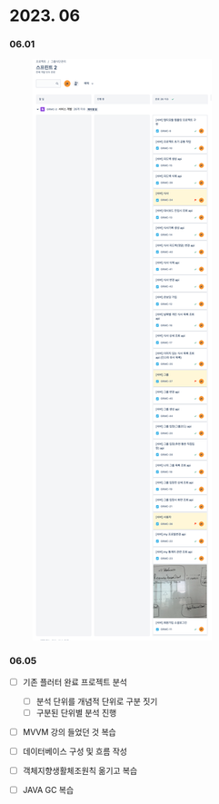 # 2023. 06

### 06.01

<figure><img src="../../.gitbook/assets/image (24).png" alt=""><figcaption></figcaption></figure>

### 06.05

* [ ] 기존 플러터 완료 프로젝트 분석
  * [ ] 분석 단위를 개념적 단위로 구분 짓기
  * [ ] 구분된 단위별 분석 진행
* [ ] MVVM 강의 들었던 것 복습
* [ ] 데이터베이스 구성 및 흐름 작성
* [ ] 객체지향생활체조원칙 옮기고 복습
* [ ] JAVA GC 복습









